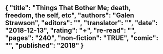 {
 "title": "Things That Bother Me; death, freedom, the self, etc",
 "authors": "Galen Strawson",
 "editors": "",
 "translator": "",
 "date": "2018-12-13",
 "rating": "+",
 "re-read": "",
 "pages": "240",
 "non-fiction": "TRUE",
 "comic": "",
 "published": "2018"
}
---

